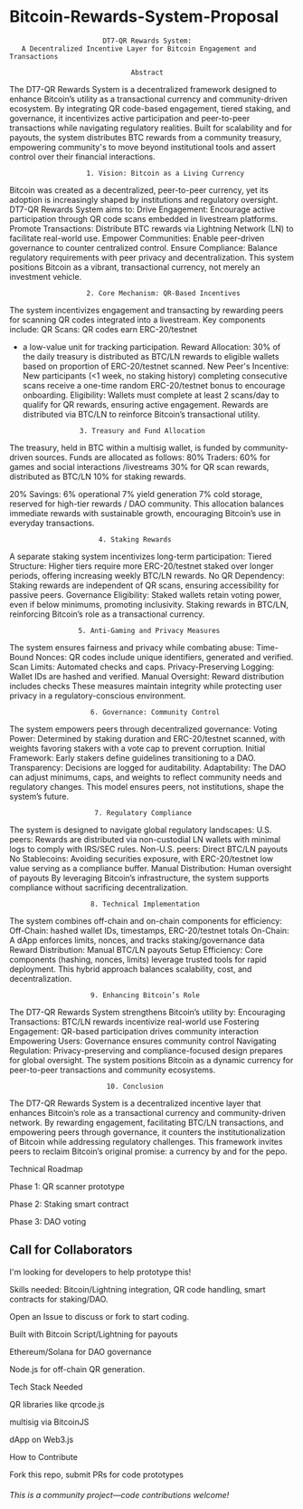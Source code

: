 # Bitcoin-Rewards-System-Proposal


                           DT7-QR Rewards System:
       A Decentralized Incentive Layer for Bitcoin Engagement and Transactions

                                  Abstract
   The DT7-QR Rewards System is a decentralized framework designed to enhance Bitcoin’s 
   utility as a transactional currency and community-driven ecosystem. By integrating QR 
   code-based engagement, tiered staking, and governance, it incentivizes active 
   participation and peer-to-peer transactions while navigating regulatory realities. Built 
   for scalability and for payouts, the system distributes BTC rewards from a community 
   treasury, empowering community's to move beyond institutional tools and assert control 
   over their financial interactions.

                       1. Vision: Bitcoin as a Living Currency
   Bitcoin was created as a decentralized, peer-to-peer currency, yet its adoption is 
   increasingly shaped by institutions and regulatory oversight. 
   DT7-QR Rewards System aims to:
   Drive Engagement: Encourage active participation through QR code scans embedded in 
   livestream platforms.
   Promote Transactions: 
     Distribute BTC rewards via Lightning Network (LN) to facilitate real-world use.
   Empower Communities: 
     Enable peer-driven governance to counter centralized control.
   Ensure Compliance: 
     Balance regulatory requirements with peer privacy and decentralization.
   This system positions Bitcoin as a vibrant, transactional currency, not merely an 
   investment vehicle.

                       2. Core Mechanism: QR-Based Incentives
   The system incentivizes engagement and transacting by rewarding peers for scanning QR 
   codes integrated into a livestream. 
   Key components include: 
   QR Scans: QR codes earn ERC-20/testnet
   - a low-value unit for tracking participation.
   Reward Allocation: 30% of the daily treasury is distributed as BTC/LN rewards to 
   eligible wallets based on proportion of ERC-20/testnet scanned.
   New Peer's Incentive: New participants (<1 week, no staking history) completing 
   consecutive scans receive a one-time random ERC-20/testnet bonus to encourage onboarding.
   Eligibility: Wallets must complete at least 2 scans/day to qualify for QR rewards, 
   ensuring active engagement.
   Rewards are distributed via BTC/LN to reinforce Bitcoin’s transactional utility.

                       3. Treasury and Fund Allocation
   The treasury, held in BTC within a multisig wallet, is funded by community-driven 
   sources. 
   Funds are allocated as follows:
   80% Traders:
    60% for games and social interactions /livestreams
    30% for QR scan rewards, distributed as BTC/LN
    10% for staking rewards.

   20% Savings:
    6% operational
    7% yield generation
    7% cold storage, reserved for high-tier rewards / DAO community.
   This allocation balances immediate rewards with sustainable growth, encouraging 
   Bitcoin’s use in everyday transactions.

                          4. Staking Rewards
   A separate staking system incentivizes long-term participation:
   Tiered Structure: Higher tiers require more ERC-20/testnet staked over longer periods, 
   offering increasing weekly BTC/LN rewards.
   No QR Dependency: Staking rewards are independent of QR scans, ensuring accessibility 
   for passive peers.
   Governance Eligibility: Staked wallets retain voting power, even if below minimums, 
   promoting inclusivity.
   Staking rewards in BTC/LN, reinforcing Bitcoin’s role as a transactional currency.

                     5. Anti-Gaming and Privacy Measures
   The system ensures fairness and privacy while combating abuse:
   Time-Bound Nonces: QR codes include unique identifiers, generated and verified.
   Scan Limits: Automated checks and caps.
   Privacy-Preserving Logging: Wallet IDs are hashed and verified.
   Manual Oversight: Reward distribution includes checks
   These measures maintain integrity while protecting user privacy in a regulatory-conscious 
   environment.

                        6. Governance: Community Control
   The system empowers peers through decentralized governance:
   Voting Power: Determined by staking duration and ERC-20/testnet scanned, with weights favoring 
   stakers with a vote cap to prevent corruption.
   Initial Framework: Early stakers define guidelines transitioning to a DAO.
   Transparency: Decisions are logged for auditability.
   Adaptability: The DAO can adjust minimums, caps, and weights to reflect community needs 
   and regulatory changes.
   This model ensures peers, not institutions, shape the system’s future.

                         7. Regulatory Compliance
   The system is designed to navigate global regulatory landscapes:
   U.S. peers: Rewards are distributed via non-custodial LN wallets with minimal logs to 
   comply with IRS/SEC rules.
   Non-U.S. peers: Direct BTC/LN payouts
   No Stablecoins: Avoiding securities exposure, with ERC-20/testnet low value serving as a 
   compliance buffer.
   Manual Distribution: Human oversight of payouts
   By leveraging Bitcoin’s infrastructure, the system supports compliance without 
   sacrificing decentralization.

                        8. Technical Implementation
   The system combines off-chain and on-chain components for efficiency:
   Off-Chain: hashed wallet IDs, timestamps, ERC-20/testnet totals
   On-Chain: A dApp enforces limits, nonces, and tracks staking/governance data
   Reward Distribution: Manual BTC/LN payouts
   Setup Efficiency: Core components (hashing, nonces, limits) leverage trusted tools for 
   rapid deployment.
   This hybrid approach balances scalability, cost, and decentralization.

                        9. Enhancing Bitcoin’s Role
   The DT7-QR Rewards System strengthens Bitcoin’s utility by:
   Encouraging Transactions: BTC/LN rewards incentivize real-world use
   Fostering Engagement: QR-based participation drives community interaction
   Empowering Users: Governance ensures community control
   Navigating Regulation: Privacy-preserving and compliance-focused design prepares for 
   global oversight.
   The system positions Bitcoin as a dynamic currency for peer-to-peer transactions and 
   community ecosystems.

                            10. Conclusion
   The DT7-QR Rewards System is a decentralized incentive layer that enhances Bitcoin’s role 
   as a transactional currency and community-driven network. By rewarding engagement, 
   facilitating BTC/LN transactions, and empowering peers through governance, it counters 
   the institutionalization of Bitcoin while addressing regulatory challenges. This 
   framework invites peers to reclaim Bitcoin’s original promise: a currency by and for the 
   pepo.





Technical Roadmap

Phase 1: QR scanner prototype

Phase 2: Staking smart contract

Phase 3: DAO voting




## Call for Collaborators

I'm looking for developers to help prototype this! 


Skills needed: 
Bitcoin/Lightning integration, QR code handling, smart contracts for staking/DAO. 

Open an Issue to discuss or fork to start coding.



Built with Bitcoin Script/Lightning for payouts

Ethereum/Solana for DAO governance

Node.js for off-chain QR generation.



Tech Stack Needed

QR libraries like qrcode.js

multisig via BitcoinJS

dApp on Web3.js



How to Contribute 

Fork this repo, submit PRs for code prototypes




 ######  This is a community project—code contributions welcome!
 
